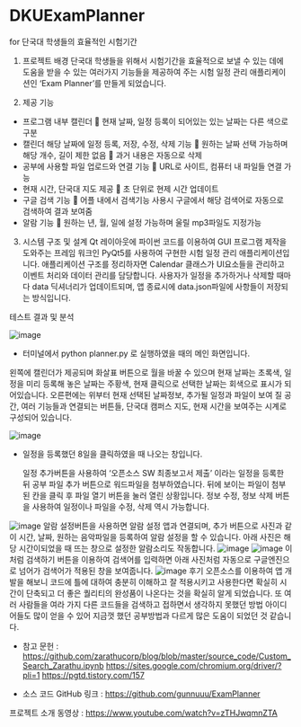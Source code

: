 # DKUExamPlanner
for 단국대 학생들의 효율적인 시험기간


1.	프로젝트 배경
단국대 학생들을 위해서 시험기간을 효율적으로 보낼 수 있는 데에 도움을 받을 수 있는 여러가지 기능들을 제공하여 주는 
시험 일정 관리 애플리케이션인 ‘Exam Planner’를 만들게 되었습니다.

2.	제공 기능
-	프로그램 내부 캘린더
	현재 날짜, 일정 등록이 되어있는 있는 날짜는 다른 색으로 구분
-	캘린더 해당 날짜에 일정 등록, 저장, 수정, 삭제 기능
	원하는 날짜 선택 가능하며 해당 개수, 길이 제한 없음
	과거 내용은 자동으로 삭제
-	공부에 사용할 파일 업로드와 연결 기능
	URL로 사이트, 컴퓨터 내 파일들 연결 가능
-	현재 시간, 단국대 지도 제공
	초 단위로 현제 시간 업데이트
-	구글 검색 기능
	어플 내에서 검색기능 사용시 구글에서 해당 검색어로 자동으로 검색하여 결과 보여줌
-	알람 기능
	원하는 년, 월, 일에 설정 가능하며 울릴 mp3파일도 지정가능

3.	시스템 구조 및 설계
Qt 레이아웃에 파이썬 코드를 이용하여 GUI 프로그램 제작을 도와주는 프레임 워크인 PyQt5를 사용하여 구현한 시험 일정 관리 애플리케이션입니다.
애플리케이션 구조를 정리하자면 Calendar 클래스가 UI요소들을 관리하고 이벤트 처리와 데이터 관리를 담당합니다. 사용자가 일정을 추가하거나 삭제할 때마다 data 딕셔너리가 업데이트되며, 앱 종료시에 data.json파일에 사항들이 저장되는 방식입니다.

테스트 결과 및 분석 
	
 ![image](https://github.com/gunnuuu/ExamPlanner/assets/105582355/a81b53f5-996d-4051-8175-941d18111a1d)

-	터미널에서 python planner.py 로 실행하였을 때의 메인 화면입니다.

왼쪽에 캘린더가 제공되며 화살표 버튼으로 월을 바꿀 수 있으며 현재 날짜는 초록색, 일정을 미리 등록해 놓은 날짜는 주황색, 현재 클릭으로 선택한 날짜는 회색으로 표시가 되어있습니다. 
오른편에는 위부터 현재 선택된 날짜정보, 추가될 일정과 파일이 보여 질 공간, 여러 기능들과 연결되는 버튼들, 단국대 캠퍼스 지도, 현재 시간을 보여주는 시계로 구성되어 있습니다.

![image](https://github.com/gunnuuu/ExamPlanner/assets/105582355/e7583141-0753-4b63-a364-a1db69b6ac3c)
-	일정을 등록했던 8일을 클릭하였을 때 나오는 창입니다.

	일정 추가버튼을 사용하여 ‘오픈소스 SW 최종보고서 제출’ 이라는 일정을 등록한 뒤 공부 파일 추가 버튼으로 워드파일을 첨부하였습니다. 뒤에 보이는 파일이 첨부된 칸을 클릭 후 파일 열기 버튼을 눌러 열린 상황입니다.
정보 수정, 정보 삭제 버튼을 사용하여 일정이나 파일을 수정, 삭제 역시 가능합니다.

![image](https://github.com/gunnuuu/ExamPlanner/assets/105582355/1ef2014a-7a7b-4b48-9d9a-4dcbd3f60481)
알람 설정버튼을 사용하면 알람 설정 앱과 연결되며, 추가 버튼으로 사진과 같이 시간, 날짜, 원하는 음악파일을 등록하여 알람 설정을 할 수 있습니다.
아래 사진은 해당 시간이되었을 때 뜨는 창으로 설정한 알람소리도 작동합니다.
![image](https://github.com/gunnuuu/ExamPlanner/assets/105582355/98394640-0789-4d64-9ad5-16434c6fca5a)
![image](https://github.com/gunnuuu/ExamPlanner/assets/105582355/b663f54e-cd24-4cb2-8536-a87247fbe41c)
이처럼 검색하기 버튼을 이용하여 검색어를 입력하면 
아래 사진처럼 자동으로 구글엔진으로 넘어가 검색어가 적용된 창을 보여줍니다.
![image](https://github.com/gunnuuu/ExamPlanner/assets/105582355/135bf7c2-3d9f-4962-b0ab-f6fef6b39742)
후기 
	오픈소스를 이용하여 앱 개발을 해보니 코드에 틀에 대하여 충분히 이해하고 잘 적용시키고 사용한다면 확실히 시간이 단축되고 더 좋은 퀄리티의 완성품이 나온다는 것을 확실히 알게 되었습니다. 또 여러 사람들을 여라 가지 다른 코드들을 검색하고 접하면서 생각하지 못했던 방법 아이디어들도 많이 얻을 수 있어 지금껏 했던 공부방법과 다르게 많은 도움이 되었던 것 같습니다.
	
- 참고 문헌 : https://github.com/zarathucorp/blog/blob/master/source_code/Custom_Search_Zarathu.ipynb
https://sites.google.com/chromium.org/driver/?pli=1
https://pgtd.tistory.com/157

- 소스 코드 GitHub 링크 : 
https://github.com/gunnuuu/ExamPlanner

프로젝트 소개 동영상 : https://www.youtube.com/watch?v=zTHJwqmnZTA
